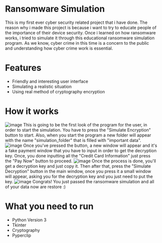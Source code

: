 # Ransomware Simulation
This is my first ever cyber security related project that i have done. The reason why i made this project is because i want to try to educate people of the importance of their device security. 
Once i learned on how ransomware works, i tried to simulate it through this educational ransomware simulation program. As we know, cyber crime in this time is a concern to the public and understanding 
how cyber crime work is essential. 

# Features
- Friendly and interesting user interface
- Simulating a realistic situation
- Using real method of cryptography encryption

# How it works
![image](https://github.com/user-attachments/assets/b57b7200-95d3-4f66-bea0-c479a8760a93)
This is going to be the first look of the program for the user, in order to start the simulation. You have to press the "Simulate Encryption" button to start. Also, when you start the program a new folder will appear with the name "simulation_folder" that is filled with "important data".
![image](https://github.com/user-attachments/assets/df08ce3b-20f0-46ae-adf6-9c1fec6cab65)
Once you've pressed the button, a new window will appear and it's a fake payment window that you have to input in order to get the decryption key. Once, you done inputting all the "Credit Card Information" just press the "Pay Now" button to proceed.
![image](https://github.com/user-attachments/assets/d7e39d9f-6144-40cb-a824-430098716f64)
Once the process is done, you'll get a decryption key and just copy it. Then after that, press the "Simulate Decryption" button in the main window, once you press it a small window will appear, asking you for the decryption key and you just need to put the key.
![image](https://github.com/user-attachments/assets/58f5c891-6fb8-457d-9990-719306f0510c)
Congrats! You just passed the ransomware simulation and all of your data now are restore :)

# What you need to run
- Python Version 3 
- Tkinter
- Cryptography
- Pyperclip
